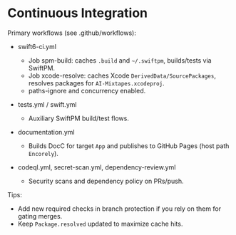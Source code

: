 # Continuous Integration

Primary workflows (see .github/workflows):

- swift6-ci.yml
  - Job spm-build: caches `.build` and `~/.swiftpm`, builds/tests via SwiftPM.
  - Job xcode-resolve: caches Xcode `DerivedData/SourcePackages`, resolves packages for `AI-Mixtapes.xcodeproj`.
  - paths-ignore and concurrency enabled.

- tests.yml / swift.yml
  - Auxiliary SwiftPM build/test flows.

- documentation.yml
  - Builds DocC for target `App` and publishes to GitHub Pages (host path `Encorely`).

- codeql.yml, secret-scan.yml, dependency-review.yml
  - Security scans and dependency policy on PRs/push.

Tips:
- Add new required checks in branch protection if you rely on them for gating merges.
- Keep `Package.resolved` updated to maximize cache hits.
